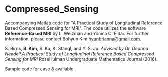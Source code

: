# Compressed_Sensing
Accompanying Matlab code for "A Practical Study of Longitudinal Reference Based Compressed
Sensing for MRI". The code utilizes the software **Reference-Based MRI** by L. Weizman and Yonina C. Eldar. For further information, please contact Bohyun Kim hyunbrianna@gmail.com.

S. Birns, **B. Kim**, S. Ku, K. Stangl, and Y. S. Ju. *Advised by Dr. Deanna Needell*.*A Practical Study of Longitudinal Reference Based Compressed Sensing for MRI* RoseHulman Undergraduate Mathematics Journal (2016).

Sample code for case 8 available.